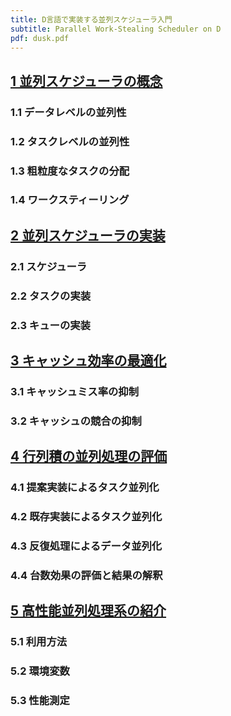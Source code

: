 ```yaml
---
title: D言語で実装する並列スケジューラ入門
subtitle: Parallel Work-Stealing Scheduler on D
pdf: dusk.pdf
---
```

## [1 並列スケジューラの概念](https://zenn.dev/nextzlog/articles/dusk-chapter1)
### 1.1 データレベルの並列性
### 1.2 タスクレベルの並列性
### 1.3 粗粒度なタスクの分配
### 1.4 ワークスティーリング
## [2 並列スケジューラの実装](https://zenn.dev/nextzlog/articles/dusk-chapter2)
### 2.1 スケジューラ
### 2.2 タスクの実装
### 2.3 キューの実装
## [3 キャッシュ効率の最適化](https://zenn.dev/nextzlog/articles/dusk-chapter3)
### 3.1 キャッシュミス率の抑制
### 3.2 キャッシュの競合の抑制
## [4 行列積の並列処理の評価](https://zenn.dev/nextzlog/articles/dusk-chapter4)
### 4.1 提案実装によるタスク並列化
### 4.2 既存実装によるタスク並列化
### 4.3 反復処理によるデータ並列化
### 4.4 台数効果の評価と結果の解釈
## [5 高性能並列処理系の紹介](https://zenn.dev/nextzlog/articles/dusk-chapter5)
### 5.1 利用方法
### 5.2 環境変数
### 5.3 性能測定

